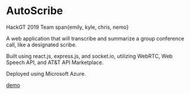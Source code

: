 # AutoScribe
HackGT 2019 Team span{emily, kyle, chris, nemo}


A web application that will transcribe and summarize a group conference call, like a designated scribe.


Built using react.js, express.js, and socket.io, utilizing WebRTC, Web Speech API, and AT&T API Marketplace.


Deployed using Microsoft Azure.

[demo](https://autoscribegt.azurewebsites.net)

